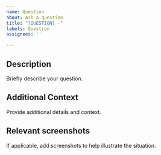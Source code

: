 ```yaml
---
name: Question
about: Ask a question
title: "[QUESTION] -"
labels: Question
assignees: ''

---
```


## Description
Briefly describe your question.

## Additional Context
Provide additional details and context.

## Relevant screenshots
If applicable, add screenshots to help illustrate the situation.
